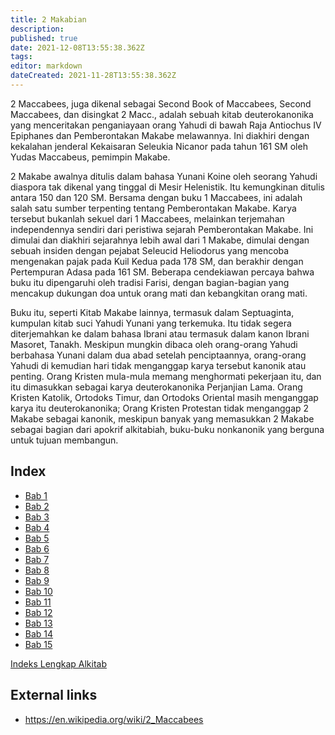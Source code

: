 ```yaml
---
title: 2 Makabian
description: 
published: true
date: 2021-12-08T13:55:38.362Z
tags: 
editor: markdown
dateCreated: 2021-11-28T13:55:38.362Z
---
```


2 Maccabees, juga dikenal sebagai Second Book of Maccabees, Second Maccabees, dan disingkat 2 Macc., adalah sebuah kitab deuterokanonika yang menceritakan penganiayaan orang Yahudi di bawah Raja Antiochus IV Epiphanes dan Pemberontakan Makabe melawannya. Ini diakhiri dengan kekalahan jenderal Kekaisaran Seleukia Nicanor pada tahun 161 SM oleh Yudas Maccabeus, pemimpin Makabe.

2 Makabe awalnya ditulis dalam bahasa Yunani Koine oleh seorang Yahudi diaspora tak dikenal yang tinggal di Mesir Helenistik. Itu kemungkinan ditulis antara 150 dan 120 SM. Bersama dengan buku 1 Maccabees, ini adalah salah satu sumber terpenting tentang Pemberontakan Makabe. Karya tersebut bukanlah sekuel dari 1 Maccabees, melainkan terjemahan independennya sendiri dari peristiwa sejarah Pemberontakan Makabe. Ini dimulai dan diakhiri sejarahnya lebih awal dari 1 Makabe, dimulai dengan sebuah insiden dengan pejabat Seleucid Heliodorus yang mencoba mengenakan pajak pada Kuil Kedua pada 178 SM, dan berakhir dengan Pertempuran Adasa pada 161 SM. Beberapa cendekiawan percaya bahwa buku itu dipengaruhi oleh tradisi Farisi, dengan bagian-bagian yang mencakup dukungan doa untuk orang mati dan kebangkitan orang mati.

Buku itu, seperti Kitab Makabe lainnya, termasuk dalam Septuaginta, kumpulan kitab suci Yahudi Yunani yang terkemuka. Itu tidak segera diterjemahkan ke dalam bahasa Ibrani atau termasuk dalam kanon Ibrani Masoret, Tanakh. Meskipun mungkin dibaca oleh orang-orang Yahudi berbahasa Yunani dalam dua abad setelah penciptaannya, orang-orang Yahudi di kemudian hari tidak menganggap karya tersebut kanonik atau penting. Orang Kristen mula-mula memang menghormati pekerjaan itu, dan itu dimasukkan sebagai karya deuterokanonika Perjanjian Lama. Orang Kristen Katolik, Ortodoks Timur, dan Ortodoks Oriental masih menganggap karya itu deuterokanonika; Orang Kristen Protestan tidak menganggap 2 Makabe sebagai kanonik, meskipun banyak yang memasukkan 2 Makabe sebagai bagian dari apokrif alkitabiah, buku-buku nonkanonik yang berguna untuk tujuan membangun. 

## Index

- [Bab 1](/id/Bible/2_Maccabees/1)
- [Bab 2](/id/Bible/2_Maccabees/2)
- [Bab 3](/id/Bible/2_Maccabees/3)
- [Bab 4](/id/Bible/2_Maccabees/4)
- [Bab 5](/id/Bible/2_Maccabees/5)
- [Bab 6](/id/Bible/2_Maccabees/6)
- [Bab 7](/id/Bible/2_Maccabees/7)
- [Bab 8](/id/Bible/2_Maccabees/8)
- [Bab 9](/id/Bible/2_Maccabees/9)
- [Bab 10](/id/Bible/2_Maccabees/10)
- [Bab 11](/id/Bible/2_Maccabees/11)
- [Bab 12](/id/Bible/2_Maccabees/12)
- [Bab 13](/id/Bible/2_Maccabees/13)
- [Bab 14](/id/Bible/2_Maccabees/14)
- [Bab 15](/id/Bible/2_Maccabees/15)



[Indeks Lengkap Alkitab](/id/index/bible)


## External links

- https://en.wikipedia.org/wiki/2_Maccabees